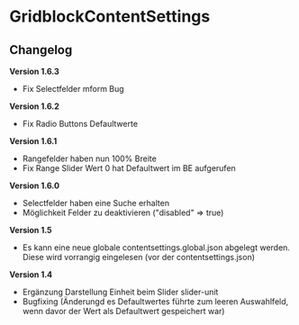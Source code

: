 ﻿GridblockContentSettings
=========

Changelog
---------
<b>Version 1.6.3</b>
- Fix Selectfelder mform Bug

<b>Version 1.6.2</b>
- Fix Radio Buttons Defaultwerte

<b>Version 1.6.1</b>
- Rangefelder haben nun 100% Breite
- Fix Range Slider Wert 0 hat Defaultwert im BE aufgerufen

<b>Version 1.6.0</b>
- Selectfelder haben eine Suche erhalten
- Möglichkeit Felder zu deaktivieren ("disabled" => true)

<b>Version 1.5</b>
- Es kann eine neue globale contentsettings.global.json abgelegt werden. Diese wird vorrangig eingelesen (vor der contentsettings.json)

<b>Version 1.4</b>
- Ergänzung Darstellung Einheit beim Slider slider-unit
- Bugfixing (Änderungd es Defaultwertes führte zum leeren Auswahlfeld, wenn davor der Wert als Defaultwert gespeichert war)